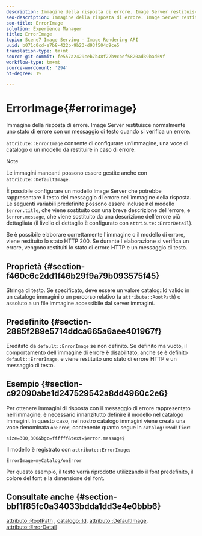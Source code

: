 ```yaml
---
description: Immagine della risposta di errore. Image Server restituisce normalmente uno stato di errore con un messaggio di testo quando si verifica un errore.
seo-description: Immagine della risposta di errore. Image Server restituisce normalmente uno stato di errore con un messaggio di testo quando si verifica un errore.
seo-title: ErrorImage
solution: Experience Manager
title: ErrorImage
topic: Scene7 Image Serving - Image Rendering API
uuid: b071c0cd-e7b8-422b-9b23-d93f504d9ce5
translation-type: tm+mt
source-git-commit: fe557a2429ceb7b48f22b9cbef5820ad39bad69f
workflow-type: tm+mt
source-wordcount: '294'
ht-degree: 1%

---
```



# ErrorImage{#errorimage}

Immagine della risposta di errore. Image Server restituisce normalmente uno stato di errore con un messaggio di testo quando si verifica un errore.

`attribute::ErrorImage` consente di configurare un’immagine, una voce di catalogo o un modello da restituire in caso di errore.

>[!NOTE]
>
>Le immagini mancanti possono essere gestite anche con `attribute::DefaultImage`.

È possibile configurare un modello Image Server che potrebbe rappresentare il testo del messaggio di errore nell’immagine della risposta. Le seguenti variabili predefinite possono essere incluse nel modello `$error.title`, che viene sostituito con una breve descrizione dell&#39;errore, e `$error.message`, che viene sostituito da una descrizione dell&#39;errore più dettagliata (il livello di dettaglio è configurato con `attribute::ErrorDetail`).

Se è possibile elaborare correttamente l&#39;immagine o il modello di errore, viene restituito lo stato HTTP 200. Se durante l&#39;elaborazione si verifica un errore, vengono restituiti lo stato di errore HTTP e un messaggio di testo.

## Proprietà {#section-f460c6c2dd1f46b29f9a79b093575f45}

Stringa di testo. Se specificato, deve essere un valore catalog::Id valido in un catalogo immagini o un percorso relativo (a `attribute::RootPath`) o assoluto a un file immagine accessibile dal server immagini.

## Predefinito {#section-2885f289e5714ddca665a6aee401967f}

Ereditato da `default::ErrorImage` se non definito. Se definito ma vuoto, il comportamento dell&#39;immagine di errore è disabilitato, anche se è definito `default::ErrorImage`, e viene restituito uno stato di errore HTTP e un messaggio di testo.

## Esempio {#section-c92090abe1d247529542a8dd4960c2e6}

Per ottenere immagini di risposta con il messaggio di errore rappresentato nell’immagine, è necessario innanzitutto definire il modello nel catalogo immagini. In questo caso, nel nostro catalogo immagini viene creata una voce denominata `onError`, contenente quanto segue in `catalog::Modifier`:

`size=300,300&bgc=ffffff&text=$error.message$`

Il modello è registrato con `attribute::ErrorImage`:

`ErrorImage=myCatalog/onError`

Per questo esempio, il testo verrà riprodotto utilizzando il font predefinito, il colore del font e la dimensione del font.

## Consultate anche {#section-bbf1f85fc0a34033bdda1dd3e4e0bbb6}

[attributo::RootPath](../../../../../is-api/image-catalog/image-serving-api-ref/c-image-catalog-reference/c-attributes-reference/r-rootpath.md#reference-17d57e5967be403b8408fa7214017494) ,  [catalogo::Id](/help/aem-is-ir-api/is-api/image-catalog/image-serving-api-ref/c-image-catalog-reference/c-image-svg-data-reference/c-image-data-reference/r-id-cat.md),  [attributo::DefaultImage](../../../../../is-api/image-catalog/image-serving-api-ref/c-image-catalog-reference/c-attributes-reference/r-is-cat-defaultimage.md#reference-8e9900e129f54ed68462a3c2fc3bc433),  [attributo::ErrorDetail](../../../../../is-api/image-catalog/image-serving-api-ref/c-image-catalog-reference/c-attributes-reference/r-errordetail.md#reference-4987c8cddcba4c88960170e49cafc561)
